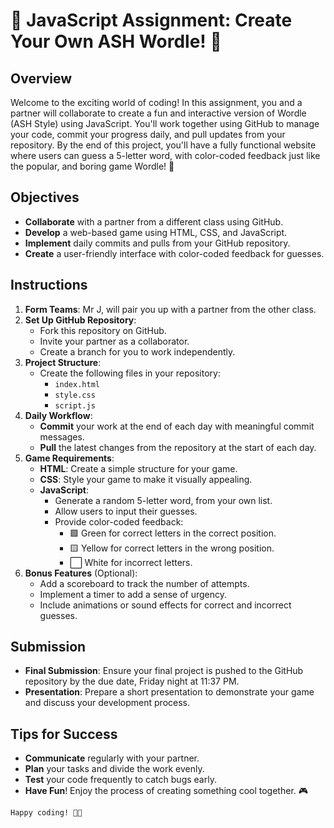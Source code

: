 # 🎉 JavaScript Assignment: Create Your Own ASH Wordle! 🎉

## Overview
Welcome to the exciting world of coding! In this assignment, you and a partner will collaborate to create a fun and interactive version of Wordle (ASH Style) using JavaScript. You'll work together using GitHub to manage your code, commit your progress daily, and pull updates from your repository. By the end of this project, you'll have a fully functional website where users can guess a 5-letter word, with color-coded feedback just like the popular, and boring game Wordle! 🌟

## Objectives
- **Collaborate** with a partner from a different class using GitHub.
- **Develop** a web-based game using HTML, CSS, and JavaScript.
- **Implement** daily commits and pulls from your GitHub repository.
- **Create** a user-friendly interface with color-coded feedback for guesses.

## Instructions
1. **Form Teams**: Mr J, will pair you up with a partner from the other class.
2. **Set Up GitHub Repository**:
   - Fork this repository on GitHub.
   - Invite your partner as a collaborator.
   - Create a branch for you to work independently.
3. **Project Structure**:
   - Create the following files in your repository:
     - `index.html`
     - `style.css`
     - `script.js`
4. **Daily Workflow**:
   - **Commit** your work at the end of each day with meaningful commit messages.
   - **Pull** the latest changes from the repository at the start of each day.
5. **Game Requirements**:
   - **HTML**: Create a simple structure for your game.
   - **CSS**: Style your game to make it visually appealing.
   - **JavaScript**:
     - Generate a random 5-letter word, from your own list.
     - Allow users to input their guesses.
     - Provide color-coded feedback:
       - 🟩 Green for correct letters in the correct position.
       - 🟨 Yellow for correct letters in the wrong position.
       - ⬜ White for incorrect letters.
6. **Bonus Features** (Optional):
   - Add a scoreboard to track the number of attempts.
   - Implement a timer to add a sense of urgency.
   - Include animations or sound effects for correct and incorrect guesses.

## Submission
- **Final Submission**: Ensure your final project is pushed to the GitHub repository by the due date, Friday night at 11:37 PM.
- **Presentation**: Prepare a short presentation to demonstrate your game and discuss your development process.

## Tips for Success
- **Communicate** regularly with your partner.
- **Plan** your tasks and divide the work evenly.
- **Test** your code frequently to catch bugs early.
- **Have Fun**! Enjoy the process of creating something cool together. 🎮
```
Happy coding! 🚀😊
